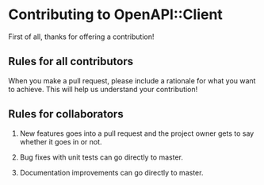 # Contributing to OpenAPI::Client

First of all, thanks for offering a contribution!

## Rules for all contributors

When you make a pull request, please include a rationale for what you
want to achieve. This will help us understand your contribution!

## Rules for collaborators

1. New features goes into a pull request and the project owner gets to
say whether it goes in or not.

2. Bug fixes with unit tests can go directly to master.

3. Documentation improvements can go directly to master.
